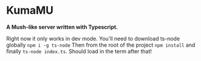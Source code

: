 # KumaMU

**A Mush-like server written with Typescript.**

Right now it only works in dev mode. You'll need to download ts-node globally
`npm i -g ts-node` Then from the root of the project `npm install` and finally `ts-node index.ts`. Should load in the term after that!

